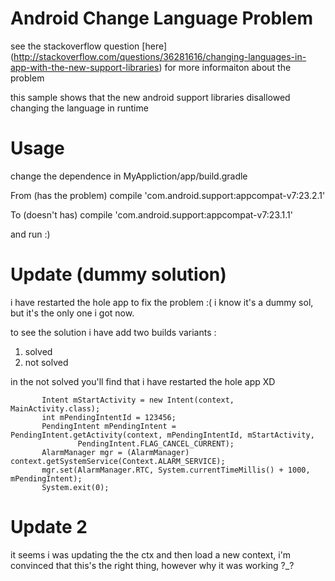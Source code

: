 # Android Change Language Problem
see the stackoverflow question [here] (http://stackoverflow.com/questions/36281616/changing-languages-in-app-with-the-new-support-libraries) for more informaiton about the problem


this sample shows that the new android support libraries disallowed changing the language in runtime 

# Usage 

change the dependence in MyAppliction/app/build.gradle 

From (has the problem)
compile 'com.android.support:appcompat-v7:23.2.1'

To (doesn't has)
compile 'com.android.support:appcompat-v7:23.1.1'
 
and run :)


# Update (dummy solution)

i have restarted the hole app to fix the problem :( 
i know it's a dummy sol, but it's the only one i got now.

to see the solution i have add two builds variants :
1) solved
2) not solved 

in the not solved you'll find that i have restarted the hole app XD

 ```
        Intent mStartActivity = new Intent(context, MainActivity.class);
        int mPendingIntentId = 123456;
        PendingIntent mPendingIntent = PendingIntent.getActivity(context, mPendingIntentId, mStartActivity,
                PendingIntent.FLAG_CANCEL_CURRENT);
        AlarmManager mgr = (AlarmManager) context.getSystemService(Context.ALARM_SERVICE);
        mgr.set(AlarmManager.RTC, System.currentTimeMillis() + 1000, mPendingIntent);
        System.exit(0);
 ```
 
 
 # Update 2
 
it seems i was updating the the ctx and then load a new context, i'm convinced that this's the right thing, however why it was  working ?_?
